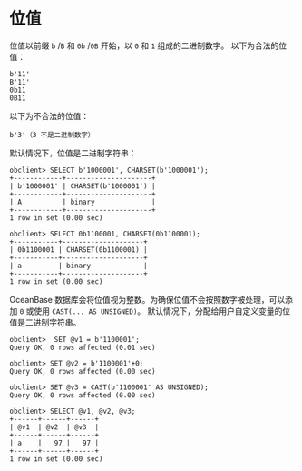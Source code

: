 位值
=======================

位值以前缀 `b` /`B` 和 `0b` /`0B` 开始，以 `0` 和 `1` 组成的二进制数字。
以下为合法的位值：

```unknow
b'11'
B'11'
0b11
0B11
```



以下为不合法的位值：

```unknow
b'3'（3 不是二进制数字）
```



默认情况下，位值是二进制字符串：

```unknow
obclient> SELECT b'1000001', CHARSET(b'1000001');
+------------+---------------------+
| b'1000001' | CHARSET(b'1000001') |
+------------+---------------------+
| A          | binary              |
+------------+---------------------+
1 row in set (0.00 sec)

obclient> SELECT 0b1100001, CHARSET(0b1100001);
+-----------+--------------------+
| 0b1100001 | CHARSET(0b1100001) |
+-----------+--------------------+
| a         | binary             |
+-----------+--------------------+
1 row in set (0.00 sec)
```



OceanBase 数据库会将位值视为整数。为确保位值不会按照数字被处理，可以添加 `0` 或使用 `CAST(... AS UNSIGNED)`。 默认情况下，分配给用户自定义变量的位值是二进制字符串。

```unknow
obclient>  SET @v1 = b'1100001';
Query OK, 0 rows affected (0.01 sec)

obclient> SET @v2 = b'1100001'+0;
Query OK, 0 rows affected (0.00 sec)

obclient> SET @v3 = CAST(b'1100001' AS UNSIGNED);
Query OK, 0 rows affected (0.00 sec)

obclient> SELECT @v1, @v2, @v3;
+------+------+------+
| @v1  | @v2  | @v3  |
+------+------+------+
| a    |   97 |   97 |
+------+------+------+
1 row in set (0.00 sec)
```
